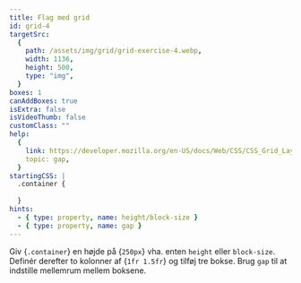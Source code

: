 ```yaml
---
title: Flag med grid
id: grid-4
targetSrc:
  {
    path: /assets/img/grid/grid-exercise-4.webp,
    width: 1136,
    height: 500,
    type: "img",
  }
boxes: 1
canAddBoxes: true
isExtra: false
isVideoThumb: false
customClass: ""
help:
  {
    link: https://developer.mozilla.org/en-US/docs/Web/CSS/CSS_Grid_Layout/Basic_Concepts_of_Grid_Layout#gutters,
    topic: gap,
  }
startingCSS: |
  .container {
    
  }
hints:
  - { type: property, name: height/block-size }
  - { type: property, name: gap }
---
```


Giv {<code class="token selector">.container</code>} en højde på {<code data-type="value">250px</code>} vha. enten `height` eller `block-size`. Definér derefter to kolonner af {<code data-type="value">1fr 1.5fr</code>} og tilføj tre bokse. Brug `gap` til at indstille mellemrum mellem boksene.
